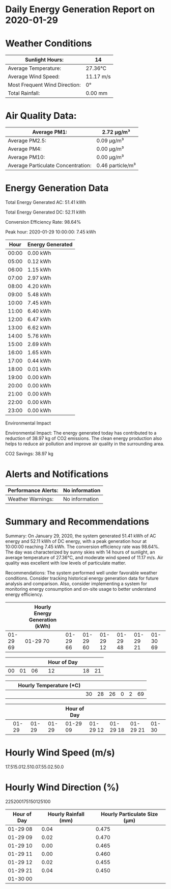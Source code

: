 # Daily Energy Generation Report on 2020-01-29

# Weather Conditions

|Sunlight Hours:|14|
|---|---|
|Average Temperature:|27.36°C|
|Average Wind Speed:|11.17 m/s|
|Most Frequent Wind Direction:|0°|
|Total Rainfall:|0.00 mm|

# Air Quality Data:

|Average PM1:|2.72 μg/m³|
|---|---|
|Average PM2.5:|0.09 μg/m³|
|Average PM4:|0.00 μg/m³|
|Average PM10:|0.00 μg/m³|
|Average Particulate Concentration:|0.46 particle/m³|

# Energy Generation Data

Total Energy Generated AC: 51.41 kWh

Total Energy Generated DC: 52.11 kWh

Conversion Efficiency Rate: 98.64%

Peak hour: 2020-01-29 10:00:00: 7.45 kWh

|Hour|Energy Generated|
|---|---|
|00:00|0.00 kWh|
|05:00|0.12 kWh|
|06:00|1.15 kWh|
|07:00|2.97 kWh|
|08:00|4.20 kWh|
|09:00|5.48 kWh|
|10:00|7.45 kWh|
|11:00|6.40 kWh|
|12:00|6.47 kWh|
|13:00|6.62 kWh|
|14:00|5.76 kWh|
|15:00|2.69 kWh|
|16:00|1.65 kWh|
|17:00|0.44 kWh|
|18:00|0.01 kWh|
|19:00|0.00 kWh|
|20:00|0.00 kWh|
|21:00|0.00 kWh|
|22:00|0.00 kWh|
|23:00|0.00 kWh|

Environmental Impact

Environmental Impact: The energy generated today has contributed to a reduction of 38.97 kg of CO2 emissions. The clean energy production also helps to reduce air pollution and improve air quality in the surrounding area.

CO2 Savings: 38.97 kg

# Alerts and Notifications

|Performance Alerts:|No information|
|---|---|
|Weather Warnings:|No information|

# Summary and Recommendations

Summary: On January 29, 2020, the system generated 51.41 kWh of AC energy and 52.11 kWh of DC energy, with a peak generation hour at 10:00:00 reaching 7.45 kWh. The conversion efficiency rate was 98.64%. The day was characterized by sunny skies with 14 hours of sunlight, an average temperature of 27.36°C, and moderate wind speed of 11.17 m/s. Air quality was excellent with low levels of particulate matter.

Recommendations: The system performed well under favorable weather conditions. Consider tracking historical energy generation data for future analysis and comparison. Also, consider implementing a system for monitoring energy consumption and on-site usage to better understand energy efficiency.

| |Hourly Energy Generation (kWh)| | | | | | |
|---|---|---|---|---|---|---|---|
|01-29 69|01-29 70|01-29 66|01-29 60|01-29 12|01-29 48|01-29 21|01-30 69|

| | | | |Hour of Day| | |
|---|---|---|---|---|---|---|
|00|01|06| |12|18|21|

| | |Hourly Temperature (*C)| | | | | | |
|---|---|---|---|---|---|---|---|---|
| | | |30|28|26|0|2|69|

| | | | |Hour of Day| | | | |
|---|---|---|---|---|---|---|---|---|
| |01-29|01-29|01-29|01-29 09|01-29 12|01-29 18|01-29 21|01-30|

# Hourly Wind Speed (m/s)

17.515.012.510.07.55.02.50.0

# Hourly Wind Direction (%)

225200175150125100

|Hour of Day|Hourly Rainfall (mm)|Hourly Particulate Size (µm)|
|---|---|---|
|01-29 08|0.04|0.475|
|01-29 09|0.02|0.470|
|01-29 10|0.00|0.465|
|01-29 11|0.00|0.460|
|01-29 12|0.02|0.455|
|01-29 21|0.04|0.450|
|01-30 00| | |